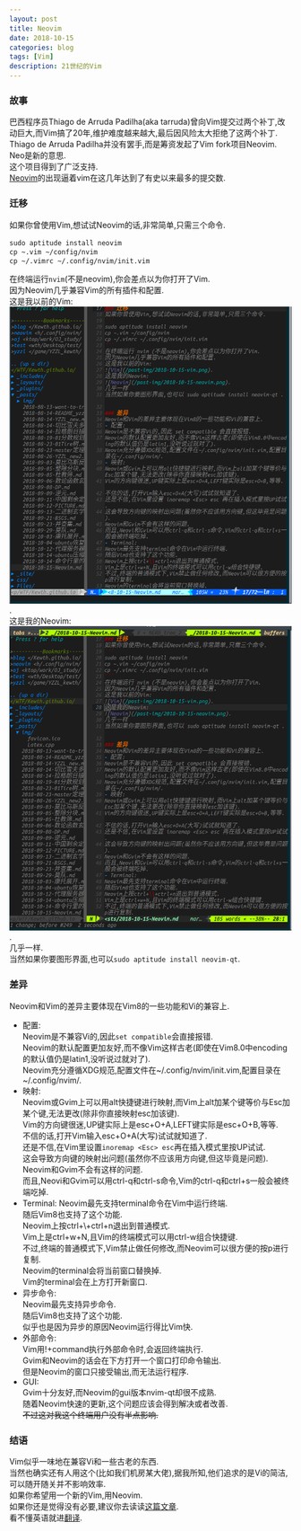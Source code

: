 ```yaml
---
layout: post
title: Neovim
date: 2018-10-15
categories: blog
tags: [Vim]
description: 21世纪的Vim
---
```


### 故事
巴西程序员Thiago de Arruda Padilha(aka tarruda)曾向Vim提交过两个补丁,改动巨大,而Vim搞了20年,维护难度越来越大,最后因风险太大拒绝了这两个补丁.  
Thiago de Arruda Padilha并没有罢手,而是筹资发起了Vim fork项目Neovim.  
Neo是新的意思.  
这个项目得到了广泛支持.  
[Neovim](www.neovim.io)的出现逼着vim在这几年达到了有史以来最多的提交数.  

### 迁移
如果你曾使用Vim,想试试Neovim的话,非常简单,只需三个命令.  
```
sudo aptitude install neovim
cp ~.vim ~/config/nvim
cp ~/.vimrc ~/.config/nvim/init.vim
```
在终端运行`nvim`(不是neovim),你会差点以为你打开了Vim.  
因为Neovim几乎兼容Vim的所有插件和配置.   
这是我以前的Vim:
![Vim](/post-img/2018-10-15-vim.png).  
这是我的Neovim:  
![Neovim](/post-img/2018-10-15-neovim.png).  
几乎一样.  
当然如果你要图形界面,也可以`sudo aptitude install neovim-qt`.  

### 差异
Neovim和Vim的差异主要体现在Vim8的一些功能和Vi的兼容上.  
- 配置:  
Neovim是不兼容Vi的,因此`set compatible`会直接报错.  
Neovim的默认配置更加友好,而不像Vim这样古老(即使在Vim8.0中encoding的默认值仍是latin1,没听说过就对了).  
Neovim充分遵循XDG规范,配置文件在~/.config/nvim/init.vim,配置目录在~/.config/nvim/.  
- 映射:  
Neovim或Gvim上可以用alt快捷键进行映射,而Vim上alt加某个键等价与Esc加某个键,无法更改(除非你直接映射esc加该键).  
Vim的方向键很迷,UP键实际上是esc+O+A,LEFT键实际是esc+O+B,等等.  
不信的话,打开Vim输入esc+O+A(大写)试试就知道了.  
还是不信,在Vim里设置`inoremap <Esc> esc`再在插入模式里按UP试试.  
这会导致方向键的映射出问题(虽然你不应该用方向键,但这毕竟是问题).  
Neovim和Gvim不会有这样的问题.  
而且,Neovi和Gvim可以用ctrl-q和ctrl-s命令,Vim的ctrl-q和ctrl+s一般会被终端吃掉.  
- Terminal:
Neovim最先支持terminal命令在Vim中运行终端.  
随后Vim8也支持了这个功能.  
Neovim上按ctrl+\\+ctrl+n退出到普通模式.  
Vim上是ctrl+w+N,且Vim的终端模式可以用ctrl-w组合快捷键.  
不过,终端的普通模式下,Vim禁止做任何修改,而Neovim可以很方便的按p进行复制.  
Neovim的terminal会将当前窗口替换掉.  
Vim的terminal会在上方打开新窗口.  
- 异步命令:  
Neovim最先支持异步命令.  
随后Vim8也支持了这个功能.  
似乎也是因为异步的原因Neovim运行得比Vim快.  
- 外部命令:  
Vim用!+command执行外部命令时,会返回终端执行.  
Gvim和Neovim的话会在下方打开一个窗口打印命令输出.  
但是Neovim的窗口只接受输出,而无法运行程序.  
- GUI:  
Gvim十分友好,而Neovim的gui版本nvim-qt却很不成熟.   
随着Neovim快速的更新,这个问题应该会得到解决或者改善.  
~~不过这对我这个终端用户没有半点影响.~~  

### 结语
Vim似乎一味地在兼容Vi和一些古老的东西.  
当然也确实还有人用这个(比如我们机房某大佬),据我所知,他们追求的是Vi的简洁,可以随开随关并不影响效率.  
如果你希望用一个新的Vim,用Neovim.  
如果你还是觉得没有必要,建议你去读读[这篇文章](https://geoff.greer.fm/2015/01/15/why-neovim-is-better-than-vim/).  
看不懂英语就进[翻译](https://www.microsofttranslator.com/bv.aspx?ref=SERP&br=ro&mkt=zh-CN&dl=zh&lp=EN_ZH-CHS&a=https%3a%2f%2fgeoff.greer.fm%2f2015%2f01%2f15%2fwhy-neovim-is-better-than-vim%2f).  
